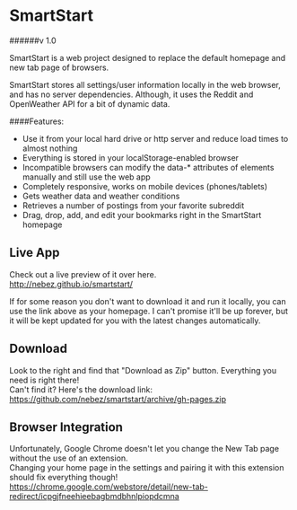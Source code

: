 SmartStart
==========
######v 1.0

SmartStart is a web project designed to replace the default homepage and new tab page of browsers.

SmartStart stores all settings/user information locally in the web browser, and has no server dependencies. Although, it uses the Reddit and OpenWeather API for a bit of dynamic data.

####Features:
- Use it from your local hard drive or http server and reduce load times to almost nothing
- Everything is stored in your localStorage-enabled browser
- Incompatible browsers can modify the data-* attributes of elements manually and still use the web app
- Completely responsive, works on mobile devices (phones/tablets)
- Gets weather data and weather conditions
- Retrieves a number of postings from your favorite subreddit
- Drag, drop, add, and edit your bookmarks right in the SmartStart homepage

Live App
------------
Check out a live preview of it over here.  
http://nebez.github.io/smartstart/

If for some reason you don't want to download it and run it locally, you can use the link above as your homepage. I can't promise it'll be up forever, but it will be kept updated for you with the latest changes automatically.

Download
---
Look to the right and find that "Download as Zip" button. Everything you need is right there!  
Can't find it? Here's the download link: https://github.com/nebez/smartstart/archive/gh-pages.zip

Browser Integration
---
Unfortunately, Google Chrome doesn't let you change the New Tab page without the use of an extension.  
Changing your home page in the settings and pairing it with this extension should fix everything though!  
https://chrome.google.com/webstore/detail/new-tab-redirect/icpgjfneehieebagbmdbhnlpiopdcmna
